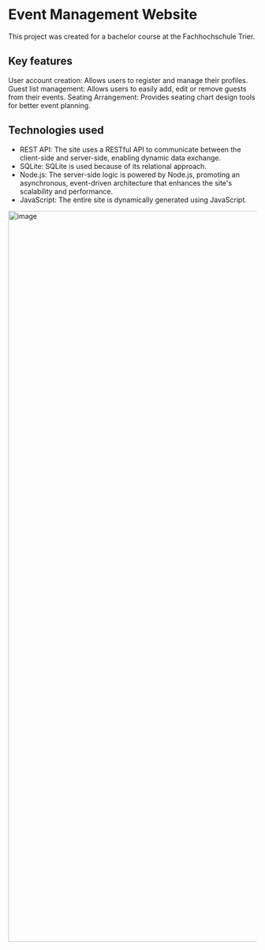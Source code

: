 <h1>Event Management Website</h1>

This project was created for a bachelor course at the Fachhochschule Trier. 

<h2>Key features</h2>

User account creation: Allows users to register and manage their profiles.
Guest list management: Allows users to easily add, edit or remove guests from their events.
Seating Arrangement: Provides seating chart design tools for better event planning.

<h2>Technologies used</h2>

- REST API: The site uses a RESTful API to communicate between the client-side and server-side, enabling dynamic data exchange.
- SQLite: SQLite is used because of its relational approach.
- Node.js: The server-side logic is powered by Node.js, promoting an asynchronous, event-driven architecture that enhances the site's scalability and performance.
- JavaScript: The entire site is dynamically generated using JavaScript. 

<img width="1481" alt="image" src="https://github.com/Alizzie/Web-Entwicklung/assets/78260136/3e205101-c46e-48ca-8bbf-2703dcf407f5">
